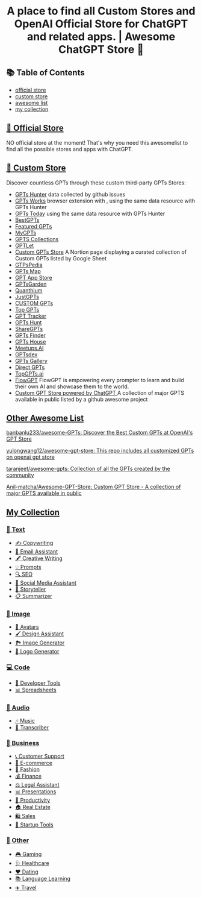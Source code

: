 
<h1 align="center">A place to find all Custom Stores and OpenAI Official Store for ChatGPT and related apps. | Awesome ChatGPT Store 🚀</h1>

## 📚 Table of Contents

- [official store](#official-store)
- [custom store](#custom-store)
- [awesome list](#awesome-list)
- [my collection](#my-collection)

## [🌟 Official Store](#official-store)

NO official store at the moment! That's why you need this awesomelist to find all the possible stores and apps with ChatGPT.

## [🌌 Custom Store](#custom-store)

Discover countless GPTs through these custom third-party GPTs Stores:

- [GPTs Hunter](https://www.gptshunter.com)  data collected by github issues
- [GPTs Works](https://gpts.works/) browser extension with , using the same data resource with GPTs Hunter
- [GPTs Today](https://gptstoday.com) using the same data resource with GPTs Hunter
- [BestGPTs](https://bestgpts.app/)
- [Featured GPTs](https://www.featuredgpts.com/)
- [MyGPTs](https://mygpts.dev/)
- [GPTS Collections](https://gptscollection.xyz/)
- [GPTLet](https://gptlet.app)
- [Custom GPTs Store](https://gpts-list.com) A Nortion page displaying a curated collection of Custom GPTs listed by Google Sheet
- [GTPsPedia](https://gptspedia.io)
- [GPTs Map](https://gptsmap.xyz)
- [GPT App Store](https://gptappstore.ai)
- [GPTsGarden](https://www.gptsgarden.com)
- [Quanthium](https://quanthium.io)
- [JustGPTs](https://justgpts.com)
- [CUSTOM GPTs](https://www.customgpts.info)
- [Top GPTs](https://topgpts.store)
- [GPT Tracker](https://gptstracker.com)
- [GPTs Hunt](https://www.gptshunt.tech)
- [ShareGPTs](https://sharegpts.net)
- [GPTs Finder](https://gptsfinder.net)
- [GPTs House](https://gptshouse.com/)
- [Meetups.AI](https://meetups.ai/)
- [GPTsdex](https://gptsdex.com/)
- [GPTs Gallery](https://www.gptsgallery.com/)
- [Direct GPTs](https://www.directgpts.com/)
- [TopGPTs.ai](https://www.topgpts.ai/)
- [FlowGPT](https://flowgpt.com)  FlowGPT is empowering every prompter to learn and build their own AI and showcase them to the world.
- [Custom GPT Store powered by ChatGPT ](https://www.thesamur.ai/custom-gpt-store) A collection of major GPTS available in public listed by a github awesome project

## [Other Awesome List](#awesome-list)

[banbanlu233/awesome-GPTs: Discover the Best Custom GPTs at OpenAI's GPT Store](https://github.com/banbanlu233/awesome-GPTs)

[yulongwang12/awesome-gpt-store: This repo includes all customized GPTs on openai gpt store](https://github.com/yulongwang12/awesome-gpt-store)

[taranjeet/awesome-gpts: Collection of all the GPTs created by the community](https://github.com/taranjeet/awesome-gpts)

[Anil-matcha/Awesome-GPT-Store: Custom GPT Store - A collection of major GPTS available in public](https://github.com/Anil-matcha/Awesome-GPT-Store)

## [My Collection](#my-collection)

### [📝 Text](#text)

- [✍️ Copywriting](#copywriting)
- [📧 Email Assistant](#email-assistant)
- [🖋️ Creative Writing](#creative-writing)
- [💡 Prompts](#prompts)
- [🔍 SEO](#seo)
- [📱 Social Media Assistant](#social-media-assistant)
- [📖 Storyteller](#storyteller)
- [📋 Summarizer](#summarizer)

### [🎨 Image](#image)

- [👤 Avatars](#avatars)
- [🖌️ Design Assistant](#design-assistant)
- [🏞️ Image Generator](#image-generator)
- [🌟 Logo Generator](#logo-generator)

### [💻 Code](#code)

- [🔧 Developer Tools](#developer-tools)
- [📊 Spreadsheets](#spreadsheet)

### [🎵 Audio](#audio)

- [🎶 Music](#music)
- [📝 Transcriber](#transcript)

### [💼 Business](#business)

- [📞 Customer Support](#customer-support)
- [🛒 E-commerce](#e-commerce)
- [👗 Fashion](#fashion)
- [💰 Finance](#fashion)
- [⚖️ Legal Assistant](#legal-assistant)
- [📊 Presentations](#presentation)
- [🚀 Productivity](#productivity)
- [🏠 Real Estate](#productivity)
- [🛍️ Sales](#sales)
- [🚀 Startup Tools](#startup-tools)

### [🎲 Other](#other)

- [🎮 Gaming](#gaming)
- [🩺 Healthcare](#healthcare)
- [❤️ Dating](#dating)
- [📚 Language Learning](#language-learning)
- [✈️ Travel](#travel)


